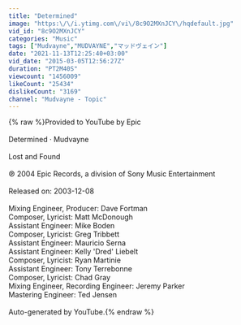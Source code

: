 ```yaml
---
title: "Determined"
image: "https:\/\/i.ytimg.com\/vi\/8c9O2MXnJCY\/hqdefault.jpg"
vid_id: "8c9O2MXnJCY"
categories: "Music"
tags: ["Mudvayne","MUDVAYNE","マッドヴェイン"]
date: "2021-11-13T12:25:40+03:00"
vid_date: "2015-03-05T12:56:27Z"
duration: "PT2M40S"
viewcount: "1456009"
likeCount: "25434"
dislikeCount: "3169"
channel: "Mudvayne - Topic"
---
```

{% raw %}Provided to YouTube by Epic<br /><br />Determined · Mudvayne<br /><br />Lost and Found<br /><br />℗ 2004 Epic Records, a division of Sony Music Entertainment<br /><br />Released on: 2003-12-08<br /><br />Mixing  Engineer, Producer: Dave Fortman<br />Composer, Lyricist: Matt McDonough<br />Assistant  Engineer: Mike Boden<br />Composer, Lyricist: Greg Tribbett<br />Assistant  Engineer: Mauricio Serna<br />Assistant  Engineer: Kelly 'Dred' Liebelt<br />Composer, Lyricist: Ryan Martinie<br />Assistant  Engineer: Tony Terrebonne<br />Composer, Lyricist: Chad Gray<br />Mixing  Engineer, Recording  Engineer: Jeremy Parker<br />Mastering  Engineer: Ted Jensen<br /><br />Auto-generated by YouTube.{% endraw %}
